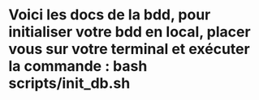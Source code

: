 # Voici les docs de la bdd, pour initialiser votre bdd en local, placer vous sur votre terminal et exécuter la commande : bash scripts/init_db.sh
